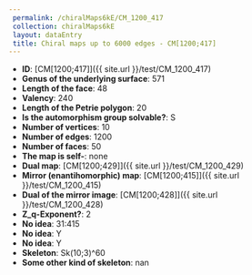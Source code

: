 ```yaml
--- 
 permalink: /chiralMaps6kE/CM_1200_417 
 collection: chiralMaps6kE
 layout: dataEntry
 title: Chiral maps up to 6000 edges - CM[1200;417]
---
```


- **ID**: [CM[1200;417]]({{ site.url }}/test/CM_1200_417)
- **Genus of the underlying surface**: 571
- **Length of the face**: 48
- **Valency**: 240
- **Length of the Petrie polygon**: 20
- **Is the automorphism group solvable?**: S
- **Number of vertices**: 10
- **Number of edges**: 1200
- **Number of faces**: 50
- **The map is self-**: none
- **Dual map**: [CM[1200;429]]({{ site.url }}/test/CM_1200_429)
- **Mirror (enantihomorphic) map**: [CM[1200;415]]({{ site.url }}/test/CM_1200_415)
- **Dual of the mirror image**: [CM[1200;428]]({{ site.url }}/test/CM_1200_428)
- **Z_q-Exponent?**: 2
- **No idea**:  31:415
- **No idea**: Y
- **No idea**: Y
- **Skeleton**: Sk(10;3)^60
- **Some other kind of skeleton**: nan
